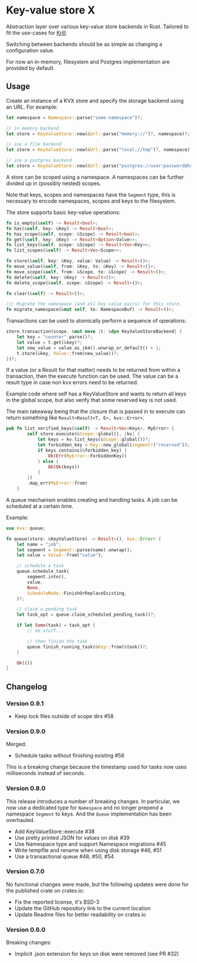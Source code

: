 # Key-value store X

Abstraction layer over various key-value store backends in Rust. Tailored to fit the use-cases for [Krill](https://github.com/NLnetLabs/krill).

Switching between backends should be as simple as changing a configuration value.

For now an in-memory, filesystem and Postgres implementation are provided by default.

## Usage

Create an instance of a KVX store and specify the storage backend using an URL. For example:

```rust
let namespace = Namespace::parse("some-namespace")?;

// in memory backend
let store = KeyValueStore::new(&Url::parse("memory://")?, namespace)?;

// use a file backend
let store = KeyValueStore::new(&Url::parse("local://tmp")?, namespace)?;

// use a postgres backend
let store = KeyValueStore::new(&Url::parse("postgres://user:password@host/database-name")?, namespace)?;
```

A store can be scoped using a namespace. A namespaces can be further divided up in (possibly nested) scopes.

Note that keys, scopes and namespaces have the `Segment` type, this is necessary to encode namespaces, scopes and keys to the filesystem.

The store supports basic key-value operations:

```rust
fn is_empty(&self) -> Result<bool>;
fn has(&self, key: &Key) -> Result<bool>;
fn has_scope(&self, scope: &Scope) -> Result<bool>;
fn get(&self, key: &Key) -> Result<Option<Value>>;
fn list_keys(&self, scope: &Scope) -> Result<Vec<Key>>;
fn list_scopes(&self) -> Result<Vec<Scope>>;

fn store(&self, key: &Key, value: Value) -> Result<()>;
fn move_value(&self, from: &Key, to: &Key) -> Result<()>;
fn move_scope(&self, from: &Scope, to: &Scope) -> Result<()>;
fn delete(&self, key: &Key) -> Result<()>;
fn delete_scope(&self, scope: &Scope) -> Result<()>;

fn clear(&self) -> Result<()>;

/// Migrate the namespace (and all key value pairs) for this store.
fn migrate_namespace(&mut self, to: NamespaceBuf) -> Result<()>;
```

Transactions can be used to atomically perform a sequence of operations:

```rust
store.transaction(scope, &mut move |t: &dyn KeyValueStoreBackend| { 
    let key = "counter".parse()?;
    let value = t.get(&key)?;
    let new_value = value.as_i64().unwrap_or_default() + 1;
    t.store(&key, Value::from(new_value))?;
})?;
```

If a value (or a Result for that matter) needs to be returned from within
a transaction, then the execute function can be used. The value can be
a result type in case non kvx errors need to be returned.

Example code where self has a KeyValueStore and wants to return all
keys in the global scope, but also verify that some reserved key is
not used.

The main takeaway being that the closure that is passed in to execute
can return something like `Result<Result<T, E>, kvx::Error>`.

```rust
pub fn list_verified_keys(&self) -> Result<Vec<Keys>, MyError> {
        self.store.execute(&Scope::global(), |kv| {
            let keys = kv.list_keys(&Scope::global())?;
            let forbidden_key = Key::new_global(segment!("reserved"));
            if keys.contains(&forbidden_key) {
                Ok(Err(MyError::ForbiddenKey))
            } else {
                Ok(Ok(keys))
            }
        })
        .map_err(MyError::from)
    }
```

A queue mechanism enables creating and handling tasks. A job can be scheduled at a certain time.

Example:
```rust
use kvx::queue;

fn queue(store: &KeyValueStore) -> Result<(), kvx::Error> {
    let name = "job";
    let segment = Segment::parse(name).unwrap();
    let value = Value::from("value");

    // schedule a task
    queue.schedule_task(
        segment.into(),
        value,
        None,
        ScheduleMode::FinishOrReplaceExisting,
    )?;

    // claim a pending task
    let task_opt = queue.claim_scheduled_pending_task()?;

    if let Some(task) = task_opt {
        // do stuff...

        // then finish the task
        queue.finish_running_task(&Key::from(&task))?;
    }

    Ok(())
}


```



## Changelog

### Version 0.9.1
- Keep lock files outside of scope dirs #58
### Version 0.9.0

Merged:
- Schedule tasks without finishing existing #56

This is a breaking change because the timestamp used for tasks
now uses milliseconds instead of seconds.

### Version 0.8.0

This release introduces a number of breaking changes. In particular,
we now use a dedicated type for `Namespace` and no longer prepend
a namespace `Segment` to keys. And the `Queue` implementation has
been overhauled.

- Add KeyValueStore::execute #38
- Use pretty printed JSON for values on disk #39
- Use Namespace type and support Namespace migrations #45
- Write tempfile and rename when using disk storage #46, #51
- Use a transactional queue #48, #50, #54

### Version 0.7.0

No functional changes were made, but the following updates were done
for the published crate on crates.io:
- Fix the reported license, it's BSD-3
- Update the GitHub repository link to the current location
- Update Readme files for better readability on crates.io

### Version 0.6.0

Breaking changes:
- Implicit .json extension for keys on disk were removed (see PR #32)